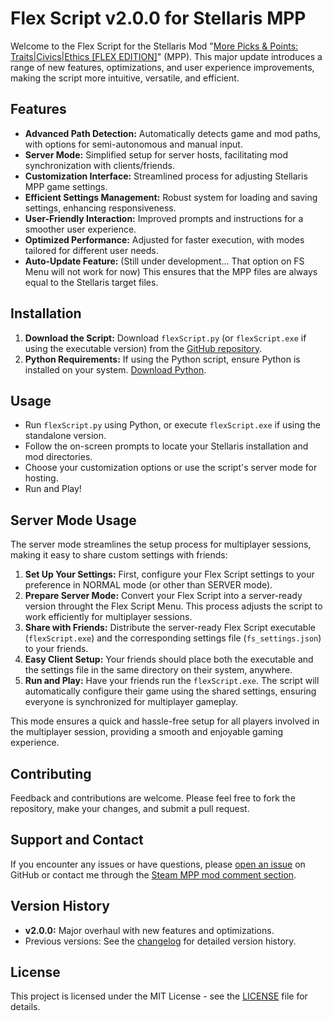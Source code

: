 # Flex Script v2.0.0 for Stellaris MPP

Welcome to the Flex Script for the Stellaris Mod "[More Picks & Points: Traits|Civics|Ethics [FLEX EDITION]](https://steamcommunity.com/sharedfiles/filedetails/?id=3038118849)" (MPP). This major update introduces a range of new features, optimizations, and user experience improvements, making the script more intuitive, versatile, and efficient.


## Features

- **Advanced Path Detection:** Automatically detects game and mod paths, with options for semi-autonomous and manual input.
- **Server Mode:** Simplified setup for server hosts, facilitating mod synchronization with clients/friends.
- **Customization Interface:** Streamlined process for adjusting Stellaris MPP game settings.
- **Efficient Settings Management:** Robust system for loading and saving settings, enhancing responsiveness.
- **User-Friendly Interaction:** Improved prompts and instructions for a smoother user experience.
- **Optimized Performance:** Adjusted for faster execution, with modes tailored for different user needs.
- **Auto-Update Feature:** (Still under development... That option on FS Menu will not work for now) This ensures that the MPP files are always equal to the Stellaris target files.


## Installation

1. **Download the Script:** Download `flexScript.py` (or `flexScript.exe` if using the executable version) from the [GitHub repository](<https://github.com/hubertdungen/Stellaris_flexScript>).
2. **Python Requirements:** If using the Python script, ensure Python is installed on your system. [Download Python](https://www.python.org/downloads/).


## Usage

- Run `flexScript.py` using Python, or execute `flexScript.exe` if using the standalone version.
- Follow the on-screen prompts to locate your Stellaris installation and mod directories.
- Choose your customization options or use the script's server mode for hosting.
- Run and Play!


## Server Mode Usage

The server mode streamlines the setup process for multiplayer sessions, making it easy to share custom settings with friends:

1. **Set Up Your Settings:** First, configure your Flex Script settings to your preference in NORMAL mode (or other than SERVER mode).
2. **Prepare Server Mode:** Convert your Flex Script into a server-ready version throught the Flex Script Menu. This process adjusts the script to work efficiently for multiplayer sessions.
3. **Share with Friends:** Distribute the server-ready Flex Script executable (`flexScript.exe`) and the corresponding settings file (`fs_settings.json`) to your friends.
4. **Easy Client Setup:** Your friends should place both the executable and the settings file in the same directory on their system, anywhere.
5. **Run and Play:** Have your friends run the `flexScript.exe`. The script will automatically configure their game using the shared settings, ensuring everyone is synchronized for multiplayer gameplay.

This mode ensures a quick and hassle-free setup for all players involved in the multiplayer session, providing a smooth and enjoyable gaming experience.


## Contributing

Feedback and contributions are welcome. Please feel free to fork the repository, make your changes, and submit a pull request.


## Support and Contact

If you encounter any issues or have questions, please [open an issue](https://github.com/hubertdungen/Stellaris_flexScript/issues/new/choose) on GitHub or contact me through the [Steam MPP mod comment section](https://steamcommunity.com/workshop/filedetails/?id=3038118849).


## Version History

- **v2.0.0:** Major overhaul with new features and optimizations.
- Previous versions: See the [changelog](https://github.com/hubertdungen/Stellaris_flexScript/commits/main/) for detailed version history.


## License

This project is licensed under the MIT License - see the [LICENSE](LICENSE) file for details.
